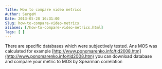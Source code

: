 ```yaml
---
Title: How to compare video metrics
Author: SergeM
Date: 2013-05-28 16:31:00
Slug: how-to-compare-video-metrics
aliases: [/how-to-compare-video-metrics.html]
Tags: [ ]
---
```




There are specific databases which were subjectively tested. Ans MOS was calculated
for example
[http://www.ponomarenko.info/tid2008.htm](http://www.ponomarenko.info/tid2008.htm)
you can download database and compare your metric to MOS by&nbsp;Spearman correlation
